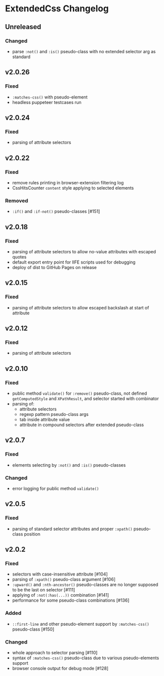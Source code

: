 # ExtendedCss Changelog


## Unreleased

### Changed

- parse `:not()` and `:is()` pseudo-class with no extended selector arg as standard


## v2.0.26

### Fixed

- `:matches-css()` with pseudo-element
- headless puppeteer testcases run


## v2.0.24

### Fixed

- parsing of attribute selectors


## v2.0.22

### Fixed

- remove rules printing in browser-extension filtering log
- CssHitsCounter `content` style applying to selected elements

### Removed

- `:if()` and `:if-not()` pseudo-classes [#151]


## v2.0.18

### Fixed

- parsing of attribute selectors to allow no-value attributes with escaped quotes
- default export entry point for IIFE scripts used for debugging
- deploy of dist to GitHub Pages on release


## v2.0.15

### Fixed

- parsing of attribute selectors to allow escaped backslash at start of attribute


## v2.0.12

### Fixed

- parsing of attribute selectors


## v2.0.10

### Fixed

- public method `validate()` for `:remove()` pseudo-class, not defined `getComputedStyle` and `XPathResult`, and selector started with combinator
- parsing of:
    - attribute selectors
    - regexp pattern pseudo-class args
    - tab inside attribute value
    - attribute in compound selectors after extended pseudo-class


## v2.0.7

### Fixed

- elements selecting by `:not()` and `:is()` pseudo-classes

### Changed

- error logging for public method `validate()`


## v2.0.5

### Fixed

- parsing of standard selector attributes and proper `:xpath()` pseudo-class position


## v2.0.2

### Fixed

- selectors with case-insensitive attribute [#104]
- parsing of `:xpath()` pseudo-class argument [#106]
- `:upward()` and `:nth-ancestor()` pseudo-classes are no longer supposed to be the last on selector [#111]
- applying of `:not(:has(...))` combination [#141]
- performance for some pseudo-class combinations [#136]

### Added

- `::first-line` and other pseudo-element support by `:matches-css()` pseudo-class [#150]

### Changed

- whole approach to selector parsing [#110]
- syntax of `:matches-css()` pseudo-class due to various pseudo-elements support
- browser console output for debug mode [#128]
